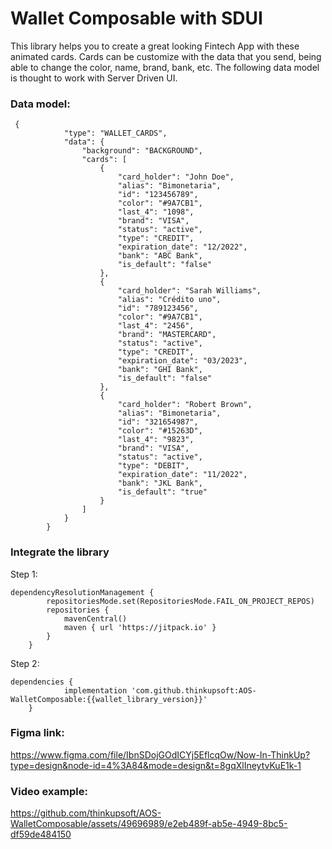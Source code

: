 # Wallet Composable with SDUI

This library helps you to create a great looking Fintech App with these animated cards. 
Cards can be customize with the data that you send, being able to change the color, name, brand, bank, etc. 
The following data model is thought to work with Server Driven UI. 


### Data model:
```
 {
            "type": "WALLET_CARDS",
            "data": {
                "background": "BACKGROUND",
                "cards": [
                    {
                        "card_holder": "John Doe",
                        "alias": "Bimonetaria",
                        "id": "123456789",
                        "color": "#9A7CB1",
                        "last_4": "1098",
                        "brand": "VISA",
                        "status": "active",
                        "type": "CREDIT",
                        "expiration_date": "12/2022",
                        "bank": "ABC Bank",
                        "is_default": "false"
                    },
                    {
                        "card_holder": "Sarah Williams",
                        "alias": "Crédito uno",
                        "id": "789123456",
                        "color": "#9A7CB1",
                        "last_4": "2456",
                        "brand": "MASTERCARD",
                        "status": "active",
                        "type": "CREDIT",
                        "expiration_date": "03/2023",
                        "bank": "GHI Bank",
                        "is_default": "false"
                    },
                    {
                        "card_holder": "Robert Brown",
                        "alias": "Bimonetaria",
                        "id": "321654987",
                        "color": "#15263D",
                        "last_4": "9823",
                        "brand": "VISA",
                        "status": "active",
                        "type": "DEBIT",
                        "expiration_date": "11/2022",
                        "bank": "JKL Bank",
                        "is_default": "true"
                    }
                ]
            }
        }
```

### Integrate the library

Step 1:
```
dependencyResolutionManagement {
		repositoriesMode.set(RepositoriesMode.FAIL_ON_PROJECT_REPOS)
		repositories {
			mavenCentral()
			maven { url 'https://jitpack.io' }
		}
	}
```
Step 2:
```
dependencies {
	        implementation 'com.github.thinkupsoft:AOS-WalletComposable:{{wallet_library_version}}'
	}
```

### Figma link:
 https://www.figma.com/file/IbnSDojGOdICYj5EflcqOw/Now-In-ThinkUp?type=design&node-id=4%3A84&mode=design&t=8gqXlIneytvKuE1k-1


### Video example:

https://github.com/thinkupsoft/AOS-WalletComposable/assets/49696989/e2eb489f-ab5e-4949-8bc5-df59de484150

